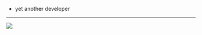 - yet another developer
<!---
tarikbayer/tarikbayer is a ✨ special ✨ repository because its `README.md` (this file) appears on your GitHub profile.
You can click the Preview link to take a look at your changes.
--->
************************
<img align="left" src="https://github-readme-stats.vercel.app/api/top-langs/?username=tarikbayer&layout=compact&title_color=ffffff&text_color=c9cacc&icon_color=2bbc8a&bg_color=1d1f21&langs_count=8" />
 
